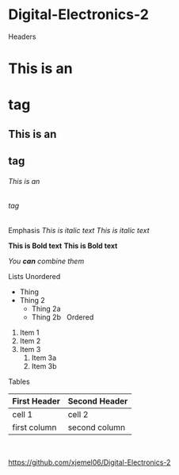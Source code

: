 # Digital-Electronics-2 

Headers
# This is an <h1> tag
## This is an <h2> tag
###### This is an <h6> tag
  
  Emphasis
*This is italic text*
_This is italic text_

**This is Bold text**
__This is Bold text__

_You **can** combine them_

Lists
Unordered
* Thing
* Thing 2
  * Thing 2a
  * Thing 2b
&nbsp;
Ordered
1. Item 1
1. Item 2
1. Item 3
   1. Item 3a
   1. Item 3b
   
   
Tables

First Header | Second Header
------------ | -------------
 cell 1 | cell 2
first column | second column


 &nbsp;

 
https://github.com/xjemel06/Digital-Electronics-2
